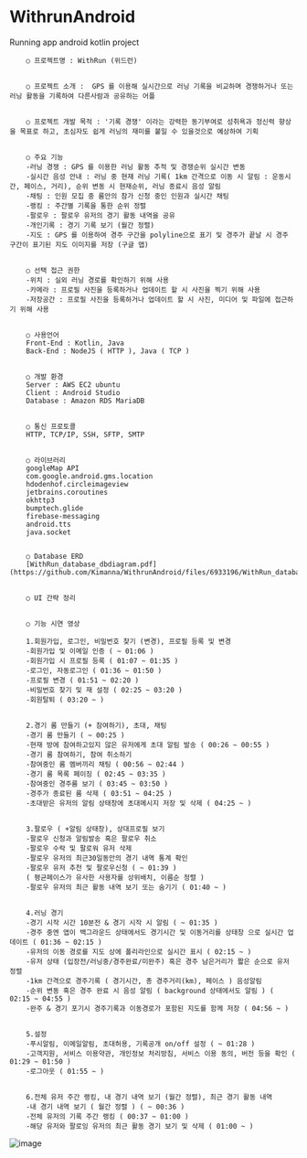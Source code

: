 # WithrunAndroid
Running app android kotlin project


		○ 프로젝트명 : WithRun (위드런)


		○ 프로젝트 소개 :  GPS 를 이용해 실시간으로 러닝 기록을 비교하며 경쟁하거나 또는 러닝 활동을 기록하여 다른사람과 공유하는 어플


		○ 프로젝트 개발 목적 : '기록 경쟁' 이라는 강력한 동기부여로 성취욕과 정신력 향상을 목표로 하고, 초심자도 쉽게 러닝의 재미를 붙일 수 있을것으로 예상하여 기획


		○ 주요 기능
		-러닝 경쟁 : GPS 를 이용한 러닝 활동 추적 및 경쟁순위 실시간 변동
		-실시간 음성 안내 : 러닝 중 현재 러닝 기록( 1km 간격으로 이동 시 알림 : 운동시간, 페이스, 거리), 순위 변동 시 현재순위, 러닝 종료시 음성 알림
		-채팅 : 인원 모집 중 룸안의 참가 신청 중인 인원과 실시간 채팅
		-랭킹 : 주간별 기록을 통한 순위 정렬
		-팔로우 : 팔로우 유저의 경기 활동 내역을 공유
		-개인기록 : 경기 기록 보기 (월간 정렬) 
		-지도 : GPS 를 이용하여 경주 구간을 polyline으로 표기 및 경주가 끝날 시 경주 구간이 표기된 지도 이미지를 저장 (구글 맵)


		○ 선택 접근 권한
		-위치 : 실외 러닝 경로를 확인하기 위해 사용
		-카메라 : 프로필 사진을 등록하거나 업데이트 할 시 사진을 찍기 위해 사용
		-저장공간 : 프로필 사진을 등록하거나 업데이트 할 시 사진, 미디어 및 파일에 접근하기 위해 사용
		
		
		○ 사용언어
		Front-End : Kotlin, Java
		Back-End : NodeJS ( HTTP ), Java ( TCP )
		
    
		○ 개발 환경
		Server : AWS EC2 ubuntu
		Client : Android Studio
		Database : Amazon RDS MariaDB
		
    
		○ 통신 프로토콜
		HTTP, TCP/IP, SSH, SFTP, SMTP
		
		
		○ 라이브러리
		googleMap API
		com.google.android.gms.location
		hdodenhof.circleimageview
		jetbrains.coroutines
		okhttp3
		bumptech.glide
		firebase-messaging
		android.tts
		java.socket 
		
    
		○ Database ERD
		[WithRun_database_dbdiagram.pdf](https://github.com/Kimanna/WithrunAndroid/files/6933196/WithRun_database_dbdiagram.pdf)

		
		○ UI 간략 정리
		
		
		○ 기능 시연 영상
		
		1.회원가입, 로그인, 비밀번호 찾기 (변경), 프로필 등록 및 변경
		-회원가입 및 이메일 인증 ( ~ 01:06 )
		-회원가입 시 프로필 등록 ( 01:07 ~ 01:35 )
		-로그인, 자동로그인 ( 01:36 ~ 01:50 )
		-프로필 변경 ( 01:51 ~ 02:20 )
		-비밀번호 찾기 및 재 설정 ( 02:25 ~ 03:20 ) 
		-회원탈퇴 ( 03:20 ~ )
		
    
		2.경기 룸 만들기 (+ 참여하기), 초대, 채팅
		-경기 룸 만들기 ( ~ 00:25 )
		-현재 방에 참여하고있지 않은 유저에게 초대 알림 발송 ( 00:26 ~ 00:55 )
		-경기 룸 참여하기, 참여 취소하기 
		-참여중인 룸 멤버끼리 채팅 ( 00:56 ~ 02:44 )
		-경기 룸 목록 페이징 ( 02:45 ~ 03:35 )
		-참여중인 경주룸 보기 ( 03:45 ~ 03:50 )
		-경주가 종료된 룸 삭제 ( 03:51 ~ 04:25 )
		-초대받은 유저의 알림 상태창에 초대메시지 저장 및 삭제 ( 04:25 ~ )
		
    
		3.팔로우 ( +알림 상태창), 상대프로필 보기
		-팔로우 신청과 알림발송 혹은 팔로우 취소 
		-팔로우 수락 및 팔로워 유저 삭제
		-팔로우 유저의 최근30일동안의 경기 내역 통계 확인 
		-팔로우 유저 추천 및 팔로우신청 ( ~ 01:39 )
		( 평균페이스가 유사한 사용자를 상위배치, 이름순 정렬 )
		-팔로우 유저의 최근 활동 내역 보기 또는 숨기기 ( 01:40 ~ )
		
    
		4.러닝 경기
		-경기 시작 시간 10분전 & 경기 시작 시 알림 ( ~ 01:35 )
		-경주 중엔 앱이 백그라운드 상태에서도 경기시간 및 이동거리를 상태창 으로 실시간 업데이트 ( 01:36 ~ 02:15 )
		-유저의 이동 경로를 지도 상에 폴리라인으로 실시간 표시 ( 02:15 ~ )
		-유저 상태 (입장전/러닝중/경주완료/미완주) 혹은 경주 남은거리가 짧은 순으로 유저 정렬
		-1km 간격으로 경주기록 ( 경기시간, 총 경주거리(km), 페이스 ) 음성알림
		-순위 변동 혹은 경주 완료 시 음성 알림 ( background 상태에서도 알림 ) ( 02:15 ~ 04:55 ) 
		-완주 & 경기 포기시 경주기록과 이동경로가 포함된 지도를 함께 저장 ( 04:56 ~ )
		
		  
		5.설정
		-푸시알림, 이메일알림, 초대허용, 기록공개 on/off 설정 ( ~ 01:28 )
		-고객지원, 서비스 이용약관, 개인정보 처리방침, 서비스 이용 동의, 버전 등을 확인 ( 01:29 ~ 01:50 )
		-로그아웃 ( 01:55 ~ )
	
		
		6.전체 유저 주간 랭킹, 내 경기 내역 보기 (월간 정렬), 최근 경기 활동 내역  
		-내 경기 내역 보기 ( 월간 정렬 ) ( ~ 00:36 )
		-전체 유저의 기록 주간 랭킹 ( 00:37 ~ 01:00 )
		-해당 유저와 팔로잉 유저의 최근 활동 경기 보기 및 삭제 ( 01:00 ~ )
![image](https://user-images.githubusercontent.com/69760221/128224530-47d91ab7-e675-4b29-a12c-20d0e5b717db.png)

